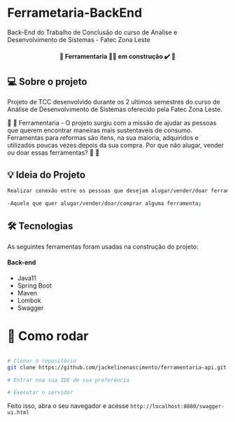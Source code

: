 # Ferrametaria-BackEnd
Back-End do Trabalho de Conclusão do curso de Analise e Desenvolvimento de Sistemas - Fatec Zona Leste
 
<h4 align="center"> 
	🚧  Ferramentaria 👨‍🏫 em construção ✔️ 🚧
</h4>

## 💻 Sobre o projeto

Projeto de TCC desenvolvido durante os 2 ultimos semestres do curso de Análise de Desenvolvimento de Sistemas oferecido pela Fatec Zona Leste.

🧰 🔩  Ferramentaria - O projeto surgiu com a missão de ajudar as pessoas que querem encontrar maneiras mais sustentaveis de consumo. Ferramentas para reformas são itens, na sua maioria, adquiridos e utilizados poucas vezes depois da sua compra. Por que não alugar, vender ou doar essas ferramentas? 🔩 🧰

## :bulb: Ideia do Projeto
```bash
Realizar conexão entre os pessoas que desejam alugar/vender/doar ferramentas.

-Aquele que quer alugar/vender/doar/comprar alguma ferramenta;

```

## 🛠 Tecnologias

As seguintes ferramentas foram usadas na construção do projeto:

#### **Back-end**

-  Java11
-  Spring Boot
-  Maven
-  Lombok
-  Swagger

# 👷 Como rodar
```bash

# Clonar o repositório
git clone https://github.com/jackelinenascimento/ferramentaria-api.git

# Entrar noa sua IDE de sua preferência 

# Executar o servidor

```
Feito isso, abra o seu navegador e acesse `http://localhost:8080/swagger-ui.html`

